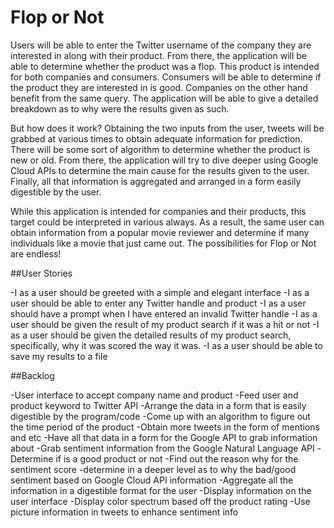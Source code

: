 # Flop or Not

Users will be able to enter the Twitter username of the company they are interested in along with their product. From there, the application will be able to determine whether the product was a flop. This product is intended for both companies and consumers. Consumers will be able to determine if the product they are interested in is good. Companies on the other hand benefit from the same query. The application will be able to give a detailed breakdown as to why were the results given as such.

But how does it work? Obtaining the two inputs from the user, tweets will be grabbed at various times to obtain adequate information for prediction. There will be some sort of algorithm to determine whether the product is new or old. From there, the application will try to dive deeper using Google Cloud APIs to determine the main cause for the results given to the user.  Finally, all that information is aggregated and arranged in a form easily digestible by the user.

While this application is intended for companies and their products, this target could be interpreted in various always. As a result, the same user can obtain information from a popular movie reviewer and determine if many individuals like a movie that just came out. The possibilities for Flop or Not are endless!

##User Stories

  -I as a user should be greeted with a simple and elegant interface
  -I as a user should be able to enter any Twitter handle and product
  -I as a user should have a prompt when I have entered an invalid Twitter handle
  -I as a user should be given the result of my product search if it was a hit or not
  -I as a user should be given the detailed results of my product search, specifically, why it was scored the way it was.
  -I as a user should be able to save my results to a file

##Backlog

  -User interface to accept company name and product
  -Feed user and product keyword to Twitter API
  -Arrange the data in a form that is easily digestible by the program/code
  -Come up with an algorithm to figure out the time period of the product
  -Obtain more tweets in the form of mentions and etc
  -Have all that data in a form for the Google API to grab information about
  -Grab sentiment information from the Google Natural Language API
  -Determine if is a good product or not
  -Find out the reason why for the sentiment score
  -determine in a deeper level as to why the bad/good sentiment based on Google Cloud API information
  -Aggregate all the information in a digestible format for the user
  -Display information on the user interface
  -Display color spectrum based off the product rating
  -Use picture information in tweets to enhance sentiment info

